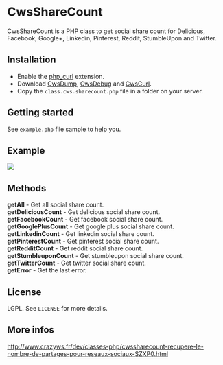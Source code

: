 # CwsShareCount

CwsShareCount is a PHP class to get social share count for Delicious, Facebook, Google+, Linkedin, Pinterest, Reddit, StumbleUpon and Twitter.

## Installation

* Enable the [php_curl](http://php.net/manual/en/book.curl.php) extension.
* Download [CwsDump](https://github.com/crazy-max/CwsDump), [CwsDebug](https://github.com/crazy-max/CwsDebug) and [CwsCurl](https://github.com/crazy-max/CwsCurl).
* Copy the ``class.cws.sharecount.php`` file in a folder on your server.

## Getting started

See ``example.php`` file sample to help you.

## Example

![](https://raw.github.com/crazy-max/CwsShareCount/master/example.png)

## Methods

**getAll** - Get all social share count.<br />
**getDeliciousCount** - Get delicious social share count.<br />
**getFacebookCount** - Get facebook social share count.<br />
**getGooglePlusCount** - Get google plus social share count.<br />
**getLinkedinCount** - Get linkedin social share count.<br />
**getPinterestCount** - Get pinterest social share count.<br />
**getRedditCount** - Get reddit social share count.<br />
**getStumbleuponCount** - Get stumbleupon social share count.<br />
**getTwitterCount** - Get twitter social share count.<br />
**getError** - Get the last error.

## License

LGPL. See ``LICENSE`` for more details.

## More infos

http://www.crazyws.fr/dev/classes-php/cwssharecount-recupere-le-nombre-de-partages-pour-reseaux-sociaux-SZXP0.html